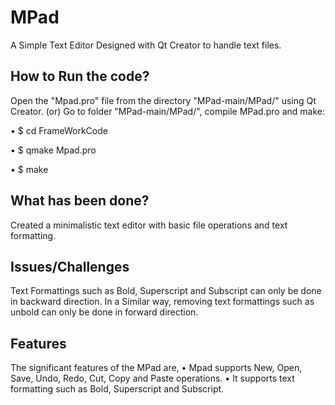 # MPad
A Simple Text Editor Designed with Qt Creator to handle text files.

## How to Run the code?
Open the "Mpad.pro" file from the directory "MPad-main/MPad/" using Qt Creator. 
                             (or)
Go to folder "MPad-main/MPad/", compile MPad.pro and make:

• $ cd FrameWorkCode

• $ qmake Mpad.pro

• $ make

## What has been done?
Created a minimalistic text editor with basic file operations and text formatting. 

## Issues/Challenges
Text Formattings such as Bold, Superscript and Subscript can only be done in backward direction. In a Similar way, removing text formattings such as unbold can only be done in forward direction.

## Features
The significant features of the MPad are,
• Mpad supports New, Open, Save, Undo, Redo, Cut, Copy and Paste operations.
• It supports text formatting such as Bold, Superscript and Subscript.
